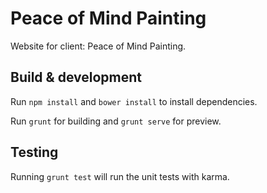 # Peace of Mind Painting

Website for client: Peace of Mind Painting.

## Build & development

Run `npm install` and `bower install` to install dependencies.

Run `grunt` for building and `grunt serve` for preview.

## Testing

Running `grunt test` will run the unit tests with karma.
